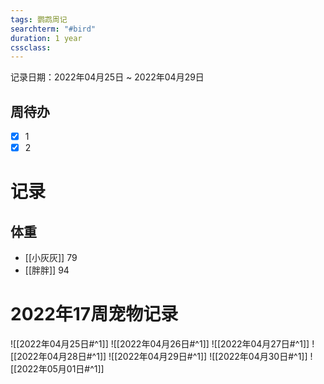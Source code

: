 ```yaml
---
tags: 鹦鹉周记
searchterm: "#bird"
duration: 1 year
cssclass: 
---
```


记录日期：2022年04月25日 ~ 2022年04月29日

## 周待办
- [x] 1
- [x] 2

# 记录
## 体重
- [[小灰灰]] 79
- [[胖胖]] 94

# 2022年17周宠物记录
![[2022年04月25日#^1]] 
![[2022年04月26日#^1]] 
![[2022年04月27日#^1]] 
![[2022年04月28日#^1]] 
![[2022年04月29日#^1]] 
![[2022年04月30日#^1]] 
![[2022年05月01日#^1]] 

